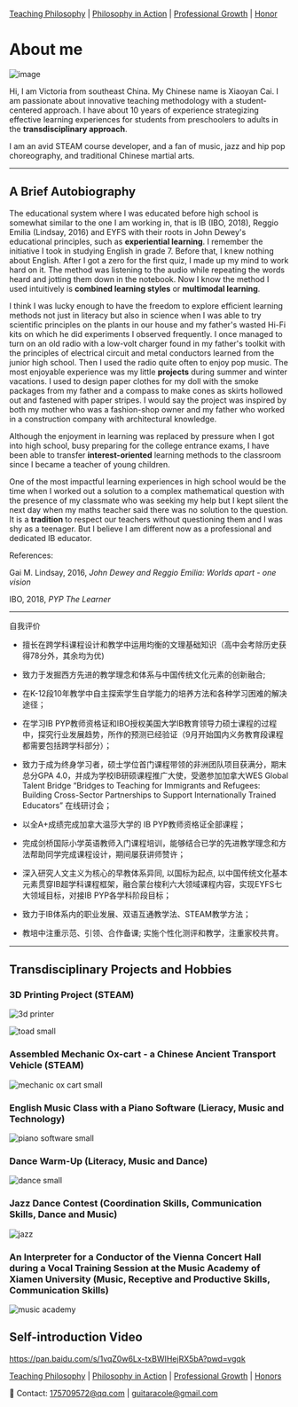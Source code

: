 [Teaching Philosophy](./philosophya.md) | [Philosophy in Action](./teachingandlearning1.md) | [Professional Growth](./professional.md) | [Honor](./professional.md) 

# About me

![image](https://user-images.githubusercontent.com/109213222/183570271-ba42e785-388f-4ece-800a-1dc0c53eaa5c.png)

Hi, I am Victoria from southeast China. My Chinese name is Xiaoyan Cai. I am passionate about innovative teaching methodology with a student-centered approach. I have about 10 years of experience strategizing effective learning experiences for students from preschoolers to adults in the **transdisciplinary approach**.

I am an avid STEAM course developer, and a fan of music, jazz and hip pop choreography, and traditional Chinese martial arts.

---

## A Brief Autobiography

The educational system where I was educated before high school is somewhat similar to the one I am working in, that is IB (IBO, 2018), Reggio Emilia (Lindsay, 2016) and EYFS  with their roots in John Dewey's educational principles, such as **experiential learning**. I remember the initiative I took in studying English in grade 7. Before that, I knew nothing about English. After I got a zero for the first quiz, I made up my mind to work hard on it. The method was listening to the audio while repeating the words heard and jotting them down in the notebook. Now I know the method I used intuitively is **combined learning styles** or **multimodal learning**.

I think I was lucky enough to have the freedom to explore efficient learning methods not just in literacy but also in science when I was able to try scientific principles on the plants in our house and my father's wasted Hi-Fi kits on which he did experiments I observed frequently. I once managed to turn on an old radio with a low-volt charger found in my father's toolkit with the principles of electrical circuit and metal conductors learned from the junior high school. Then I used the radio quite often to enjoy pop music. The most enjoyable experience was my little **projects** during summer and winter vacations. I used to design paper clothes for my doll with the smoke packages from my father and a compass to make cones as skirts hollowed out and fastened with paper stripes. I would say the project was inspired by both my mother who was a fashion-shop owner and my father who worked in a construction company with architectural knowledge.

Although the enjoyment in learning was replaced by pressure when I got into high school, busy preparing for the college entrance exams, I have been able to transfer **interest-oriented** learning methods to the classroom since I became a teacher of young children.

One of the most impactful learning experiences in high school would be the time when I worked out a solution to a complex mathematical question with the presence of my classmate who was seeking my help but I kept silent the next day when my maths teacher said there was no solution to the question. It is a **tradition** to respect our teachers without questioning them and I was shy as a teenager. But I believe I am different now as a professional and dedicated IB educator.

References:

Gai M. Lindsay, 2016, _John Dewey and Reggio Emilia: Worlds apart - one vision_

IBO, 2018, _PYP The Learner_

---

自我评价

- 擅长在跨学科课程设计和教学中运用均衡的文理基础知识（高中会考除历史获得78分外，其余均为优)

- 致力于发掘西方先进的教学理念和体系与中国传统文化元素的创新融合;

- 在K-12段10年教学中自主探索学生自学能力的培养方法和各种学习困难的解决途径；

- 在学习IB PYP教师资格证和IBO授权美国大学IB教育领导力硕士课程的过程中，探究行业发展趋势，所作的预测已经验证（9月开始国内义务教育段课程都需要包括跨学科部分）；

- 致力于成为终身学习者，硕士学位首门课程带领的非洲团队项目获满分，期末总分GPA 4.0，并成为学校IB研硕课程推广大使，受邀参加加拿大WES Global Talent Bridge “Bridges to Teaching for Immigrants and Refugees: Building Cross-Sector Partnerships to Support Internationally Trained Educators” 在线研讨会；

- 以全A+成绩完成加拿大温莎大学的 IB PYP教师资格证全部课程；

- 完成剑桥国际小学英语教师入门课程培训，能够结合已学的先进教学理念和方法帮助同学完成课程设计，期间屡获讲师赞许；

- 深入研究人文主义为核心的早教体系异同, 以国标为起点, 以中国传统文化基本元素贯穿IB超学科课程框架，融合蒙台梭利六大领域课程内容，实现EYFS七大领域目标，对接IB PYP各学科阶段目标；

- 致力于IB体系内的职业发展、双语互通教学法、STEAM教学方法；

- 教培中注重示范、引领、合作备课; 实施个性化测评和教学，注重家校共育。

---

## Transdisciplinary Projects and Hobbies

### 3D Printing Project (STEAM)

![3d printer](https://user-images.githubusercontent.com/109213222/179355995-9ea3d0c3-c83d-46fc-90d3-1b53b2af006d.JPG)

![toad small](https://user-images.githubusercontent.com/109213222/179360333-d2746ad5-a655-462b-9dc1-8d780706ee16.PNG)

### Assembled Mechanic Ox-cart - a Chinese Ancient Transport Vehicle (STEAM)

![mechanic ox cart small](https://user-images.githubusercontent.com/109213222/179356034-8443f180-25da-44c1-a271-71205f96ebfe.PNG)

### English Music Class with a Piano Software (Lieracy, Music and Technology)

![piano software small](https://user-images.githubusercontent.com/109213222/179356062-52f2d4d5-bbaf-4b33-a024-d015813f846c.PNG)

### Dance Warm-Up (Literacy, Music and Dance)

![dance small](https://user-images.githubusercontent.com/109213222/179379604-f9acb73b-1436-421e-a733-5b89aa94e0ae.PNG)

### Jazz Dance Contest (Coordination Skills, Communication Skills, Dance and Music)

![jazz](https://user-images.githubusercontent.com/109213222/179379810-00be2e32-775c-4c44-bea6-6e3213b04d81.JPG)

### An Interpreter for a Conductor of the Vienna Concert Hall during a Vocal Training Session at the Music Academy of Xiamen University (Music, Receptive and Productive Skills, Communication Skills)

![music academy](https://user-images.githubusercontent.com/109213222/179379911-a865d3f9-fbc7-424d-95d7-368a7c0b2fc6.JPG)

## Self-introduction Video

<https://pan.baidu.com/s/1vqZ0w6Lx-txBWIHejRX5bA?pwd=vgqk>

[Teaching Philosophy](./philosophya.md) | [Philosophy in Action](./teachingandlearning1.md) | [Professional Growth](./professional.md) | [Honors](./professional.md)

📧 Contact:
<175709572@qq.com> | <guitaracole@gmail.com>
